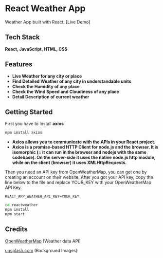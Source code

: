 # React Weather App




Weather App built with React.
[Live Demo]

## Tech Stack

**React, JavaScript, HTML, CSS**

## Features

- **Live Weather for any city or place**
- **Find Detailed Weather of any city in understandable units**
- **Check the Humidity of any place**
- **Check the Wind Speed and Cloudiness of any place**
- **Detail Description of current weather**
## Getting Started

First you have to Install **axios**<br>

```bash
npm install axios
```
- **Axios allows you to communicate with the APIs in your React project.**
- **Axios is a promise-based HTTP Client for node.js and the browser. It is isomorphic (= it can run in the browser and nodejs with the same codebase). On the server-side it uses the native node.js http module, while on the client (browser) it uses XMLHttpRequests.**

Then you need an API key from OpenWeatherMap, you can get one by creating an account on their website.
After you got your API key, copy the line below to the file and replace YOUR_KEY with your OpenWeatherMap API Key.

```
REACT_APP_WEATHER_API_KEY=YOUR_KEY
```

<!-- Finally clone this repository, install dependencies and run the local server

```bash
git clone https://github.com/esnz/reactweather.git
``` -->

```bash
cd reactweather
npm install
npm start
```

## Credits

[OpenWeatherMap](https://openweathermap.org/ 'OpenWeatherMap') (Weather data API)

<!-- [Algolia Places](https://community.algolia.com/places/ 'Algolia Places') (Place suggestion API) -->

[unsplash.com](https://unsplash.com/ 'unsplash.com') (Background Images)